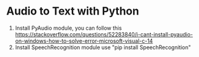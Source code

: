 # Audio to Text with Python

1. Install PyAudio module, you can follow this https://stackoverflow.com/questions/52283840/i-cant-install-pyaudio-on-windows-how-to-solve-error-microsoft-visual-c-14
2. Install SpeechRecognition module use "pip install SpeechRecognition"

